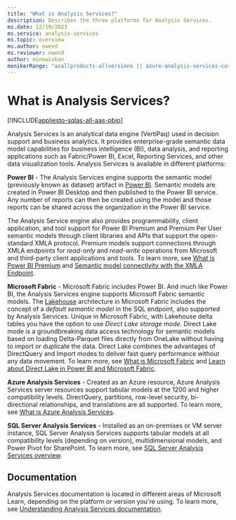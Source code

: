 ```yaml
---
title: "What is Analysis Services?"
description: Describes the three platforms for Analysis Services.
ms.date: 12/19/2023
ms.service: analysis-services
ms.topic: overview
ms.author: owend
ms.reviewer: owend
author: minewiskan
monikerRange: "asallproducts-allversions || azure-analysis-services-current || power-bi-premium-current || >= sql-analysis-services-2016"
---
```

# What is Analysis Services?

[!INCLUDE[appliesto-sqlas-all-aas-pbip](includes/appliesto-sqlas-all-aas-pbip.md)]

Analysis Services is an analytical data engine (VertiPaq) used in decision support and business analytics. It provides enterprise-grade semantic data model capabilities for business intelligence (BI), data analysis, and reporting applications such as Fabric/Power BI, Excel, Reporting Services, and other data visualization tools. Analysis Services is available in different platforms:

**Power BI** - The Analysis Services engine supports the semantic model (previously known as dataset) artifact in [Power BI](/power-bi/fundamentals/power-bi-overview). Semantic models are created in Power BI Desktop and then published to the Power BI service. Any number of reports can then be created using the model and those reports can be shared across the organization in the Power BI service.

The Analysis Service engine also provides programmability, client application, and tool support for Power BI Premium and Premium Per User semantic models through client libraries and APIs that support the open-standard XMLA protocol. Premium models support connections through XMLA endpoints for *read-only* and *read-write* operations from Microsoft and third-party client applications and tools. To learn more, see [What is Power BI Premium](/power-bi/service-premium-what-is#analysis-services-in-power-bi-premium) and [Semantic model connectivity with the XMLA Endpoint](/power-bi/service-premium-connect-tools).

**Microsoft Fabric** - Microsoft Fabric includes Power BI. And much like Power BI, the Analysis Services engine supports Microsoft Fabric semantic models. The [Lakehouse](/fabric/data-engineering/lakehouse-overview) architecture in Microsoft Fabric includes the concept of a *default semantic model* in the SQL endpoint, also supported by Analysis Services. Unique in Microsoft Fabric, with Lakehouse delta tables you have the option to use *Direct Lake storage mode*. Direct Lake mode is a groundbreaking data access technology for semantic models based on loading Delta-Parquet files directly from OneLake without having to import or duplicate the data. Direct Lake combines the advantages of DirectQuery and Import modes to deliver fast query performance without any data movement. To learn more, see [What is Microsoft Fabric](/fabric/get-started/microsoft-fabric-overview) and [Learn about Direct Lake in Power BI and Microsoft Fabric](/power-bi/enterprise/directlake-overview).

**Azure Analysis Services** - Created as an Azure resource, Azure Analysis Services server resources support tabular models at the 1200 and higher compatibility levels. DirectQuery, partitions, row-level security, bi-directional relationships, and translations are all supported. To learn more, see [What is Azure Analysis Services](/azure/analysis-services/analysis-services-overview).

**SQL Server Analysis Services** - Installed as an on-premises or VM server instance, SQL Server Analysis Services supports tabular models at all compatibility levels (depending on version), multidimensional models, and Power Pivot for SharePoint. To learn more, see [SQL Server Analysis Services overview](ssas-overview.md).

## Documentation

Analysis Services documentation is located in different areas of Microsoft Learn, depending on the platform or version you're using. To learn more, see [Understanding Analysis Services documentation](analysis-services-docs.md).

